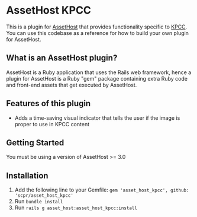 AssetHost KPCC
========================
This is a plugin for [AssetHost](https://github.com/scpr/assethost) that provides functionality specific to [KPCC](https://kpcc.org).  You can use this codebase as a reference for how to build your own plugin for AssetHost.

## What is an AssetHost plugin?

AssetHost is a Ruby application that uses the Rails web framework, hence a plugin for AssetHost is a Ruby "gem" package containing extra Ruby code and front-end assets that get executed by AssetHost.

## Features of this plugin

- Adds a time-saving visual indicator that tells the user if the image is proper to use in KPCC content 


## Getting Started

You must be using a version of AssetHost >= 3.0

## Installation

1. Add the following line to your Gemfile: `gem 'asset_host_kpcc', github: 'scpr/asset_host_kpcc'`
2. Run `bundle install`
3. Run `rails g asset_host:asset_host_kpcc:install`


